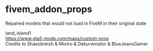 # fivem_addon_props
Repaired models that would not load in FiveM in their original state

land_island1 <br>
  https://www.gta5-mods.com/maps/custom-prop <br>
  Credits to Shaezbreizh & Mixtro & Dekurwinator & BlueJeansGamer <br><br>
